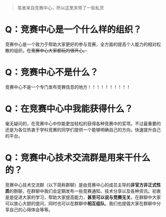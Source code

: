 > 笔者来自竞赛中心，所以这里夹带了一些私货

# Q：竞赛中心是一个什么样的组织？
竞赛中心是一个致力于帮助大家更好的参与竞赛，全方面的提高个人能力的相对松散的组织。~~在竞赛中心大家都玩的很开心。~~

# Q：竞赛中心不是什么？
竞赛中心不是一个专门发布竞赛信息的地方！！！！！！！！！！

# Q：在竞赛中心中我能获得什么？
毫无疑问的，在竞赛中心中你能更加轻松的获得各种竞赛中的奖项。不过最重要的还是为各位热衷于学科竞赛的同学们提供一个能够明确自己的方向，快速提升自己的平台。

# Q：竞赛中心技术交流群是用来干什么的？
竞赛中心技术交流群（以下简称群聊）是由竞赛中心的成员主导的**非官方非正式性质**的群聊，在群聊中我们会定期发布一些竞赛通知、技术分享以及各种资讯。初衷是是促进大家的学习，帮助大家提高能力，**甚至可以说与竞赛无关**。在群聊中大家可以放心大胆的提问，同时也可以在群聊中**相互组队**。我们也提倡大家在群聊中分享自己的心得体会等等。